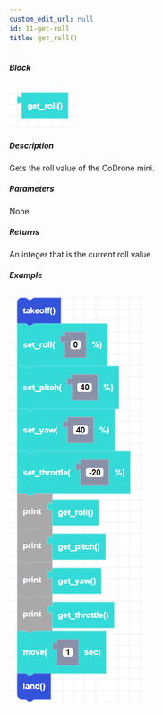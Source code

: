 ```yaml
---
custom_edit_url: null
id: 11-get-roll
title: get_roll()
---
```


##### Block

![get roll image](get_roll.png)

##### Description

Gets the roll value of the CoDrone mini.

##### Parameters

None

##### Returns

An integer that is the current roll value

##### Example

![get roll example](get_roll_example.png)
